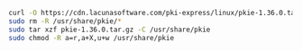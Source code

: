 ﻿```sh
curl -O https://cdn.lacunasoftware.com/pki-express/linux/pkie-1.36.0.tar.gz
sudo rm -R /usr/share/pkie/*
sudo tar xzf pkie-1.36.0.tar.gz -C /usr/share/pkie
sudo chmod -R a=r,a+X,u+w /usr/share/pkie
```
